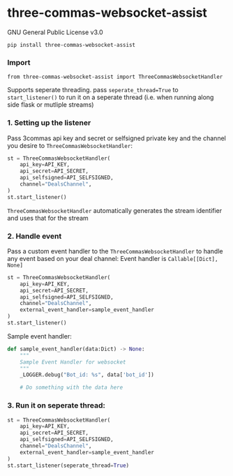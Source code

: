 # three-commas-websocket-assist

GNU General Public License v3.0

`pip install three-commas-websocket-assist`

### Import
```
from three-commas-websocket-assist import ThreeCommasWebsocketHandler
```

Supports seperate threading. pass `seperate_thread=True` to `start_listener()` to run it on a seperate thread (i.e. when running along side flask or mutliple streams)

### 1. Setting up the listener
Pass 3commas api key and secret or selfsigned private key and the channel you desire to `ThreeCommasWebsocketHandler`:
```Python
st = ThreeCommasWebsocketHandler(
    api_key=API_KEY,
    api_secret=API_SECRET,
    api_selfsigned=API_SELFSIGNED,
    channel="DealsChannel",
)
st.start_listener()
```
`ThreeCommasWebsocketHandler` automatically generates the stream identifier and uses that for the stream


### 2. Handle event
Pass a custom event handler to  the `ThreeCommasWebsocketHandler` to handle any event based on your deal channel:
Event handler is `Callable[[Dict], None]`
```Python
st = ThreeCommasWebsocketHandler(
    api_key=API_KEY,
    api_secret=API_SECRET,
    api_selfsigned=API_SELFSIGNED,
    channel="DealsChannel",
    external_event_handler=sample_event_handler
)
st.start_listener()
```

Sample event handler:
```Python
def sample_event_handler(data:Dict) -> None:
    """
    Sample Event Handler for websocket
    """
    _LOGGER.debug("Bot_id: %s", data['bot_id'])

    # Do something with the data here
```

### 3. Run it on seperate thread:
```Python
st = ThreeCommasWebsocketHandler(
    api_key=API_KEY,
    api_secret=API_SECRET,
    api_selfsigned=API_SELFSIGNED,
    channel="DealsChannel",
    external_event_handler=sample_event_handler
)
st.start_listener(seperate_thread=True)
```